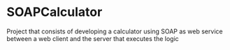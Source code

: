 # SOAPCalculator
Project that consists of developing a calculator using SOAP as web service between a web client and the server that executes the logic
